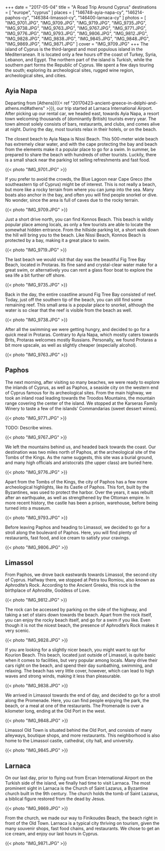 +++
date   = "2017-05-04"
title  = "A Road Trip Around Cyprus"
destinations = [ "europe", "cyprus" ]
places = [
  "146748-ayia-napa-cy", "146214-paphos-cy", "146384-limassol-cy",
  "146400-larnaca-cy"
]
photos = [
  "IMG_9701.JPG", "IMG_9709.JPG", "IMG_9719.JPG", "IMG_9735.JPG", "IMG_9738.JPG",
  "IMG_9763.JPG", "IMG_9767.JPG", "IMG_9771.JPG", "IMG_9776.JPG", "IMG_9793.JPG",
  "IMG_9806.JPG", "IMG_9812.JPG", "IMG_9828.JPG", "IMG_9838.JPG", "IMG_9845.JPG",
  "IMG_9848.JPG", "IMG_9869.JPG", "IMG_9871.JPG"
]
cover = "IMG_9709.JPG"
+++
The island of Cyprus is the third-largest and most populous island in the Mediterranean. It is located only a few hours off the coast of Turkey, Syria, Lebanon, and Egypt. The northern part of the island is Turkish, while the southern part forms the Republic of Cyprus. We spent a few days touring the south; exploring its archeological sites, rugged wine region, archeological sites, and cities.
<!--more-->

## Ayia Napa
Departing from [Athens]({{< ref "20170423-ancient-greece-in-delphi-and-athens.md#athens" >}}), our trip started at Larnaca International Airport. After picking up our rental car, we headed east, towards Ayia Napa, a resort town welcoming thousands of (dominantly British) tourists every year. The town almost solely consists of bars, restaurants, and clubs, and comes alive at night. During the day, most tourists relax in their hotels, or on the beach.

The closest beach to Ayia Napa is Nissi Beach. This 500-meter wide beach has extremely clear water, and with the cape protecting the bay and beach from the elements make it a popular place to go for a swim. In summer, be prepared to share the beach with hundreds of other tourists. Luckily, there is a small shack near the parking lot selling refreshments and fast food.

{{< photo "IMG_9701.JPG" >}}

If you prefer to avoid the crowds, the Blue Lagoon near Cape Greco (the southeastern tip of Cyprus) might be of interest. This is not really a beach, but more like a rocky terrain from where you can jump into the sea. Many boats also anchor in the bay, and often you will find people snorkel or dive. No wonder, since the area is full of caves due to the rocky terrain.

{{< photo "IMG_9709.JPG" >}}

Just a short drive north, you can find Konnos Beach. This beach is wildly popular place among locals, as only a few tourists are able to locate the somewhat hidden entrance. From the hillside parking lot, a short walk down the hill will bring you to the beach. Like Nissi Beach, Konnos Beach is protected by a bay, making it a great place to swim.

{{< photo "IMG_9719.JPG" >}}

The last beach we would visit that day was the beautiful Fig Tree Bay Beach, located in Protaras. Its fine sand and crystal-clear water make for a great swim, or alternatively you can rent a glass floor boat to explore the sea life a bit further off shore.

{{< photo "IMG_9735.JPG" >}}

Back in the day, the entire coastline around Fig Tree Bay consisted of reef. Today, just off the southern tip of the beach, you can still find some remaining reef. This small area is a popular place to snorkel, although the water is so clear that the reef is visible from the beach as well.

{{< photo "IMG_9738.JPG" >}}

After all the swimming we were getting hungry, and decided to go for a quick meal in Protaras. Contrary to Ayia Napa, which mostly caters towards Brits, Protaras welcomes mostly Russians. Personally, we found Protaras a bit more upscale, as well as slightly cheaper (especially alcohol).

{{< photo "IMG_9763.JPG" >}}

## Paphos
The next morning, after visiting so many beaches, we were ready to explore the inlands of Cyprus, as well as Paphos, a seaside city on the western end of Cyprus famous for its archeological sites. From the main highway, we took an inland road leading towards the Troodos Mountains, the mountain range covering the center of the island. We stopped at the Karseras Family Winery to taste a few of the islands’ Commandarias (sweet dessert wines).

{{< photo "IMG_9771.JPG" >}}

TODO: Describe wines.

{{< photo "IMG_9767.JPG" >}}

We left the mountains behind us, and headed back towards the coast. Our destination was two miles north of Paphos, at the archeological site of the Tombs of the Kings. As the name suggests, this site was a burial ground, and many high officials and aristocrats (the upper class) are buried here.

{{< photo "IMG_9776.JPG" >}}

Apart from the Tombs of the Kings, the city of Paphos has a few more archeological highlights, like its Castle of Paphos. This fort, built by the Byzantines, was used to protect the harbor. Over the years, it was rebuilt after an earthquake, as well as strengthened by the Ottoman empire. In more recent history, the castle has been a prison, warehouse, before being turned into a museum.

{{< photo "IMG_9793.JPG" >}}

Before leaving Paphos and heading to Limassol, we decided to go for a stroll along the boulevard of Paphos. Here, you will find plenty of restaurants, fast food, and ice cream to satisfy your cravings.

{{< photo "IMG_9806.JPG" >}}

## Limassol
From Paphos, we drove back eastwards towards Limassol, the second city of Cyprus. Halfway there, we stopped at Petra tou Romiou, also known as Aphrodite’s Rock. According to the Ancient Greeks, this rock is the birthplace of Aphrodite, Goddess of Love.

{{< photo "IMG_9812.JPG" >}}

The rock can be accessed by parking on the side of the highway, and taking a set of stairs down towards the beach. Apart from the rock itself, you can enjoy the rocky beach itself, and go for a swim if you like. Even though it is not the nicest beach, the presence of Aphrodite’s Rock makes it very scenic.

{{< photo "IMG_9828.JPG" >}}

If you are looking for a slightly nicer beach, you might want to opt for Kourion Beach. This beach, located just outside of Limassol, is quite basic when it comes to facilities, but very popular among locals. Many drive their cars right on the beach, and spend their day sunbathing, swimming, and relaxing. The beach has very little cover, however, which can lead to high waves and strong winds, making it less than pleasurable.

{{< photo "IMG_9838.JPG" >}}

We arrived in Limassol towards the end of day, and decided to go for a stroll along the Promenade. Here, you can find people enjoying the park, the beach, or a meal at one of the restaurants. The Promenade is over a kilometer long, ending at the Old Port in the west.

{{< photo "IMG_9848.JPG" >}}

Limassol Old Town is situated behind the Old Port, and consists of many alleyways, boutique shops, and more restaurants. This neighborhood is also home to the Limassol castle, cathedral, city hall, and university.

{{< photo "IMG_9845.JPG" >}}

## Larnaca
On our last day, prior to flying out from Ercan International Airport on the Turkish side of the island, we finally had time to visit Larnaca. The most prominent sight in Larnaca is the Church of Saint Lazarus, a Byzantine church built in the 9th century. The church holds the tomb of Saint Lazarus, a biblical figure restored from the dead by Jesus.

{{< photo "IMG_9869.JPG" >}}

From the church, we made our way to Finikoudes Beach, the beach right in front of the Old Town. Larnaca is a typical city thriving on tourism, given the many souvenir shops, fast food chains, and restaurants. We chose to get an ice cream, and enjoy our last hours in Cyprus.

{{< photo "IMG_9871.JPG" >}}